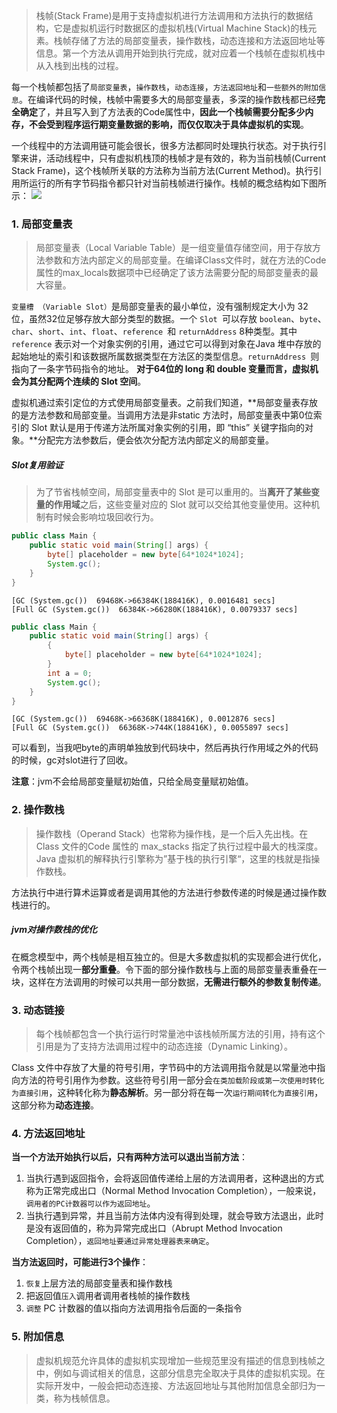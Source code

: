 >栈帧(Stack Frame)是用于支持虚拟机进行方法调用和方法执行的数据结构，它是虚拟机运行时数据区的虚拟机栈(Virtual Machine Stack)的栈元素。栈帧存储了方法的局部变量表，操作数栈，动态连接和方法返回地址等信息。第一个方法从调用开始到执行完成，就对应着一个栈帧在虚拟机栈中从入栈到出栈的过程。

   每一个栈帧都包括了`局部变量表`，`操作数栈`，`动态连接`，`方法返回地址`和`一些额外的附加信息`。在编译代码的时候，栈帧中需要多大的局部变量表，多深的操作数栈都已经**完全确定**了，并且写入到了方法表的Code属性中，**因此一个栈帧需要分配多少内存，不会受到程序运行期变量数据的影响，而仅仅取决于具体虚拟机的实现**。

   一个线程中的方法调用链可能会很长，很多方法都同时处理执行状态。对于执行引擎来讲，活动线程中，只有虚拟机栈顶的栈帧才是有效的，称为当前栈帧(Current Stack Frame)，这个栈帧所关联的方法称为当前方法(Current Method)。执行引用所运行的所有字节码指令都只针对当前栈帧进行操作。栈帧的概念结构如下图所示：
![](https://upload-images.jianshu.io/upload_images/5786888-f7b01c81ddb62f6c.png?imageMogr2/auto-orient/strip%7CimageView2/2/w/1240)



###   1. 局部变量表
>局部变量表（Local Variable Table）是一组变量值存储空间，用于存放方法参数和方法内部定义的局部变量。在编译Class文件时，就在方法的Code属性的max_locals数据项中已经确定了该方法需要分配的局部变量表的最大容量。

`变量槽 （Variable Slot）`是局部变量表的最小单位，没有强制规定大小为 32 位，虽然32位足够存放大部分类型的数据。一个 `Slot `可以存放 `boolean`、`byte`、`char`、`short`、`int`、`float`、`reference `和 `returnAddress` 8种类型。其中 `reference` 表示对一个对象实例的引用，通过它可以得到对象在Java 堆中存放的起始地址的索引和该数据所属数据类型在方法区的类型信息。`returnAddress `则指向了一条字节码指令的地址。 **对于64位的 long 和 double 变量而言，虚拟机会为其分配两个连续的 Slot 空间**。

虚拟机通过索引定位的方式使用局部变量表。之前我们知道，**局部变量表存放的是方法参数和局部变量。当调用方法是非static 方法时，局部变量表中第0位索引的 Slot 默认是用于传递方法所属对象实例的引用，即 “this” 关键字指向的对象。**分配完方法参数后，便会依次分配方法内部定义的局部变量。

#####     Slot复用验证
>为了节省栈帧空间，局部变量表中的 Slot 是可以重用的。当**离开了某些变量的作用域**之后，这些变量对应的 Slot 就可以交给其他变量使用。这种机制有时候会影响垃圾回收行为。
```java
public class Main {
    public static void main(String[] args) {
        byte[] placeholder = new byte[64*1024*1024];
        System.gc();
    }
}
```
```
[GC (System.gc())  69468K->66384K(188416K), 0.0016481 secs]
[Full GC (System.gc())  66384K->66280K(188416K), 0.0079337 secs]
```
```java
public class Main {
    public static void main(String[] args) {
        {
            byte[] placeholder = new byte[64*1024*1024];
        }
        int a = 0;
        System.gc();
    }
}
```
```
[GC (System.gc())  69468K->66368K(188416K), 0.0012876 secs]
[Full GC (System.gc())  66368K->744K(188416K), 0.0055897 secs]
```
可以看到，当我吧byte的声明单独放到代码块中，然后再执行作用域之外的代码的时候，gc对slot进行了回收。

**注意**：jvm不会给局部变量赋初始值，只给全局变量赋初始值。

###   2. 操作数栈

>操作数栈（Operand Stack）也常称为操作栈，是一个后入先出栈。在Class 文件的Code 属性的 max_stacks 指定了执行过程中最大的栈深度。Java 虚拟机的解释执行引擎称为”基于栈的执行引擎“，这里的栈就是指操作数栈。

方法执行中进行算术运算或者是调用其他的方法进行参数传递的时候是通过操作数栈进行的。

#####    jvm对操作数栈的优化
在概念模型中，两个栈帧是相互独立的。但是大多数虚拟机的实现都会进行优化，令两个栈帧出现一**部分重叠**。令下面的部分操作数栈与上面的局部变量表重叠在一块，这样在方法调用的时候可以共用一部分数据，**无需进行额外的参数复制传递**。


###   3. 动态链接
>每个栈帧都包含一个执行运行时常量池中该栈帧所属方法的引用，持有这个引用是为了支持方法调用过程中的动态连接（Dynamic Linking）。

Class 文件中存放了大量的符号引用，字节码中的方法调用指令就是以常量池中指向方法的符号引用作为参数。这些符号引用一部分会`在类加载阶段或第一次使用时转化为直接引用`，这种转化称为**静态解析**。另一部分将在每一次`运行期间转化为直接引用`，这部分称为**动态连接**。


###   4.  方法返回地址

**当一个方法开始执行以后，只有两种方法可以退出当前方法**：

1. 当执行遇到返回指令，会将返回值传递给上层的方法调用者，这种退出的方式称为正常完成出口（Normal Method Invocation Completion），一般来说，`调用者的PC计数器可以作为返回地址`。
2. 当执行遇到异常，并且当前方法体内没有得到处理，就会导致方法退出，此时是没有返回值的，称为异常完成出口（Abrupt Method Invocation Completion），`返回地址要通过异常处理器表来确定`。


**当方法返回时，可能进行3个操作**：

1. `恢复`上层方法的局部变量表和操作数栈
2. 把返回值`压入`调用者调用者栈帧的操作数栈
3. `调整` PC 计数器的值以指向方法调用指令后面的一条指令


###   5. 附加信息
>虚拟机规范允许具体的虚拟机实现增加一些规范里没有描述的信息到栈帧之中，例如与调试相关的信息，这部分信息完全取决于具体的虚拟机实现。在实际开发中，一般会把动态连接、方法返回地址与其他附加信息全部归为一类，称为栈帧信息。  
